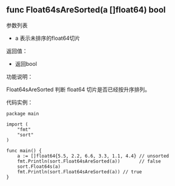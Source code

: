 ## func Float64sAreSorted(a []float64) bool

参数列表

- a 表示未排序的float64切片

返回值：

- 返回bool

功能说明：

Float64sAreSorted 判断 float64 切片是否已经按升序排列。

代码实例：

	package main
	
	import (
		"fmt"
		"sort"
	)
	
	func main() {
		a := []float64{5.5, 2.2, 6.6, 3.3, 1.1, 4.4} // unsorted
		fmt.Println(sort.Float64sAreSorted(a))       // false
		sort.Float64s(a)
		fmt.Println(sort.Float64sAreSorted(a)) // true
	}

